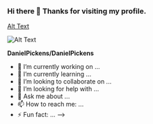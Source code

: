 ### Hi there 👋 Thanks for visiting my profile. 

 
 
[Alt Text](https://media.giphy.com/media/79azkavnVYNgttHM0p/giphy.gif)
 
 ![Alt Text](https://media.giphy.com/media/3ornk57KwDXf81rjWM/giphy.gif)




**DanielPickens/DanielPickens**


- 🔭 I’m currently working on ...
- 🌱 I’m currently learning ...
- 👯 I’m looking to collaborate on ...
- 🤔 I’m looking for help with ...
- 💬 Ask me about ...
- 📫 How to reach me: ...
- ⚡ Fun fact: ...
-->
